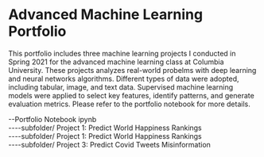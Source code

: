 # Advanced Machine Learning Portfolio

This portfolio includes three machine learning projects I conducted in Spring 2021 for the advanced machine learning class at Columbia University. These projects analyzes real-world probelms with deep learning and neural networks algorithms. Different types of data were adopted, including tabular, image, and text data. Supervised machine learning models were applied to select key features, identify patterns, and generate evaluation metrics. Please refer to the portfolio notebook for more details.

--Portfolio Notebook ipynb <br>
----subfolder/ Project 1: Predict World Happiness Rankings <br>
----subfolder/ Project 1: Predict World Happiness Rankings <br>
----subfolder/ Project 3: Predict Covid Tweets Misinformation <br>
